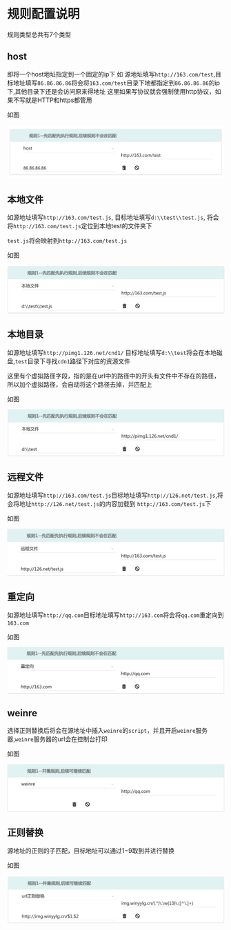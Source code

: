 # 规则配置说明

规则类型总共有7个类型

## host
即将一个host地址指定到一个固定的ip下 如 源地址填写`http://163.com/test`,目标地址填写`86.86.86.86`将会将`163.com/test`目录下地都指定到`86.86.86.86`的ip下,其他目录下还是会访问原来得地址
这里如果写协议就会强制使用http协议，如果不写就是HTTP和https都管用

如图

![host规则](./img/rule_0.png)

## 本地文件 
如源地址填写`http://163.com/test.js`, 目标地址填写`d:\\test\\test.js`, 将会将`http://163.com/test.js`定位到本地test的文件夹下

`test.js`将会映射到`http://163.com/test.js`

如图

![host规则](./img/rule_1.png)


## 本地目录
如源地址填写`http://pimg1.126.net/cnd1/` 目标地址填写`d:\\test`将会在本地磁盘,`test`目录下寻找`cdn1`路径下对应的资源文件

这里有个虚拟路径字段，指的是在url中的路径中的开头有文件中不存在的路径，所以加个虚拟路径，会自动将这个路径去掉，并匹配上

如图

![host规则](./img/rule_2.png)

## 远程文件 
如源地址填写`http://163.com/test.js`目标地址填写`http://126.net/test.js`,将会将地址`http://126.net/test.js`的内容加载到 `http://163.com/test.js`下

如图

![host规则](./img/rule_3.png)

## 重定向
如源地址填写`http://qq.com`目标地址填写`http://163.com`将会将`qq.com`重定向到`163.com`

如图

![host规则](./img/rule_4.png)

## weinre
选择正则替换后将会在源地址中插入`weinre`的`script`，并且开启`weinre`服务器,`weinre`服务器的url会在控制台打印

如图

![host规则](./img/rule_5.png)

## 正则替换
源地址的正则的子匹配，目标地址可以通过$1-$9取到并进行替换

如图

![host规则](./img/rule_6.png)
